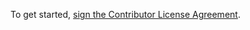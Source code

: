 To get started, <a href="https://www.clahub.com/agreements/FarmBot/farmbot-arduino-firmware">sign the Contributor License Agreement</a>.

